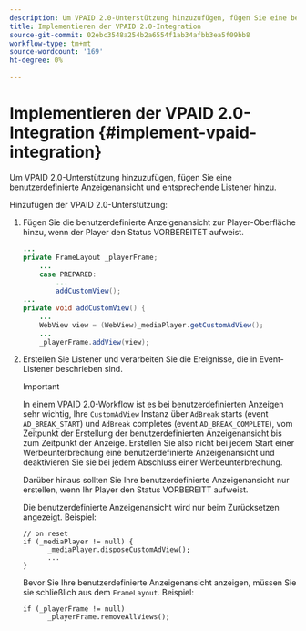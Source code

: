 ```yaml
---
description: Um VPAID 2.0-Unterstützung hinzuzufügen, fügen Sie eine benutzerdefinierte Anzeigenansicht und entsprechende Listener hinzu.
title: Implementieren der VPAID 2.0-Integration
source-git-commit: 02ebc3548a254b2a6554f1ab34afbb3ea5f09bb8
workflow-type: tm+mt
source-wordcount: '169'
ht-degree: 0%

---
```


# Implementieren der VPAID 2.0-Integration {#implement-vpaid-integration}

Um VPAID 2.0-Unterstützung hinzuzufügen, fügen Sie eine benutzerdefinierte Anzeigenansicht und entsprechende Listener hinzu.

Hinzufügen der VPAID 2.0-Unterstützung:

1. Fügen Sie die benutzerdefinierte Anzeigenansicht zur Player-Oberfläche hinzu, wenn der Player den Status VORBEREITET aufweist.

   ```java
   ... 
   private FrameLayout _playerFrame; 
       ... 
       case PREPARED: 
           ... 
           addCustomView(); 
   ... 
   private void addCustomView() { 
       ... 
       WebView view = (WebView)_mediaPlayer.getCustomAdView(); 
       ... 
       _playerFrame.addView(view);
   ```

1. Erstellen Sie Listener und verarbeiten Sie die Ereignisse, die in Event-Listener beschrieben sind.

   >[!IMPORTANT]
   >
   >In einem VPAID 2.0-Workflow ist es bei benutzerdefinierten Anzeigen sehr wichtig, Ihre `CustomAdView` Instanz über `AdBreak` starts (event `AD_BREAK_START`) und `AdBreak` completes (event `AD_BREAK_COMPLETE`), vom Zeitpunkt der Erstellung der benutzerdefinierten Anzeigenansicht bis zum Zeitpunkt der Anzeige. Erstellen Sie also nicht bei jedem Start einer Werbeunterbrechung eine benutzerdefinierte Anzeigenansicht und deaktivieren Sie sie bei jedem Abschluss einer Werbeunterbrechung.
   >
   >
   >Darüber hinaus sollten Sie Ihre benutzerdefinierte Anzeigenansicht nur erstellen, wenn Ihr Player den Status VORBEREITT aufweist.
   >
   >
   >Die benutzerdefinierte Anzeigenansicht wird nur beim Zurücksetzen angezeigt. Beispiel:
   >
   >```
   >// on reset 
   >if (_mediaPlayer != null) { 
   >       _mediaPlayer.disposeCustomAdView(); 
   >       ... 
   >} 
   >```
   >
   >Bevor Sie Ihre benutzerdefinierte Anzeigenansicht anzeigen, müssen Sie sie schließlich aus dem `FrameLayout`. Beispiel:
   >
   >```
   >if (_playerFrame != null) 
   >       _playerFrame.removeAllViews(); 
   >```
